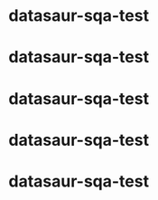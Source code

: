 # datasaur-sqa-test
# datasaur-sqa-test
# datasaur-sqa-test
# datasaur-sqa-test
# datasaur-sqa-test
